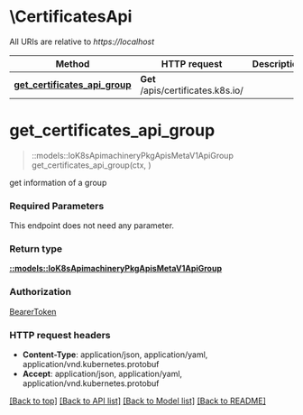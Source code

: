 # \CertificatesApi

All URIs are relative to *https://localhost*

Method | HTTP request | Description
------------- | ------------- | -------------
[**get_certificates_api_group**](CertificatesApi.md#get_certificates_api_group) | **Get** /apis/certificates.k8s.io/ | 


# **get_certificates_api_group**
> ::models::IoK8sApimachineryPkgApisMetaV1ApiGroup get_certificates_api_group(ctx, )


get information of a group

### Required Parameters
This endpoint does not need any parameter.

### Return type

[**::models::IoK8sApimachineryPkgApisMetaV1ApiGroup**](io.k8s.apimachinery.pkg.apis.meta.v1.APIGroup.md)

### Authorization

[BearerToken](../README.md#BearerToken)

### HTTP request headers

 - **Content-Type**: application/json, application/yaml, application/vnd.kubernetes.protobuf
 - **Accept**: application/json, application/yaml, application/vnd.kubernetes.protobuf

[[Back to top]](#) [[Back to API list]](../README.md#documentation-for-api-endpoints) [[Back to Model list]](../README.md#documentation-for-models) [[Back to README]](../README.md)

